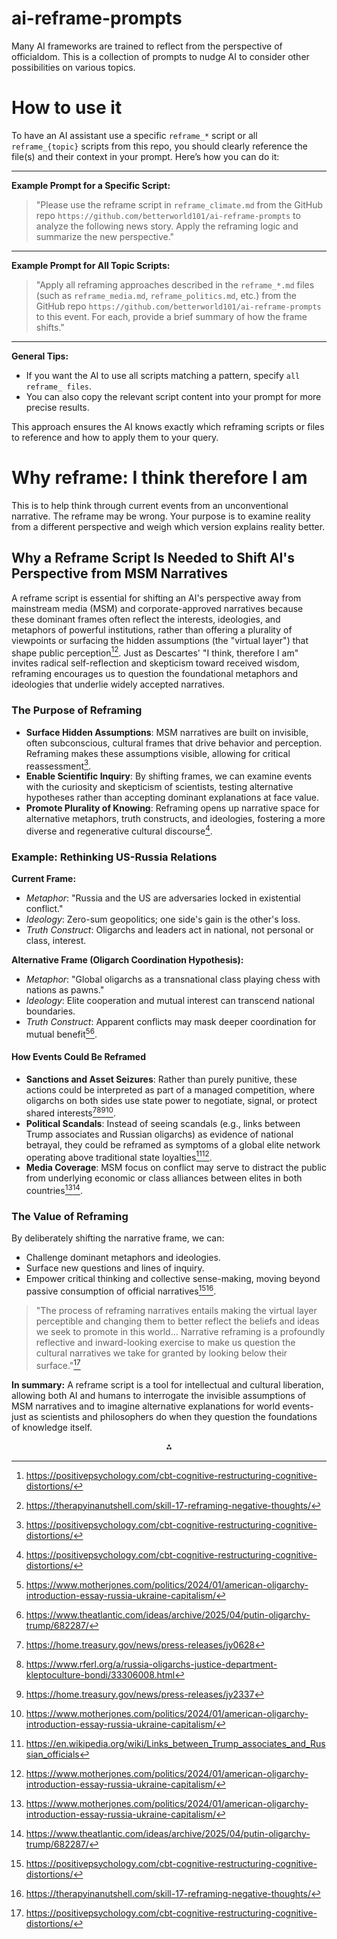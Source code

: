
# ai-reframe-prompts
Many AI frameworks are trained to reflect from the perspective of officialdom. This is a collection of prompts to nudge AI to consider other possibilities on various topics.



# How to use it
To have an AI assistant use a specific `reframe_*` script or all `reframe_{topic}` scripts from this repo, you should clearly reference the file(s) and their context in your prompt. Here’s how you can do it:

---

**Example Prompt for a Specific Script:**

> "Please use the reframe script in `reframe_climate.md` from the GitHub repo `https://github.com/betterworld101/ai-reframe-prompts` to analyze the following news story. Apply the reframing logic and summarize the new perspective."

---

**Example Prompt for All Topic Scripts:**

> "Apply all reframing approaches described in the `reframe_*.md` files (such as `reframe_media.md`, `reframe_politics.md`, etc.) from the GitHub repo `https://github.com/betterworld101/ai-reframe-prompts` to this event. For each, provide a brief summary of how the frame shifts."

---

**General Tips:**

- If you want the AI to use all scripts matching a pattern, specify `all reframe_ files`.
- You can also copy the relevant script content into your prompt for more precise results.

This approach ensures the AI knows exactly which reframing scripts or files to reference and how to apply them to your query.


# Why reframe: I think therefore I am
This is to help think through current events from an unconventional narrative.
The reframe may  be wrong. Your purpose is to examine reality from a different perspective and weigh which version explains reality better.

## Why a Reframe Script Is Needed to Shift AI's Perspective from MSM Narratives

A reframe script is essential for shifting an AI's perspective away from mainstream media (MSM) and corporate-approved narratives because these dominant frames often reflect the interests, ideologies, and metaphors of powerful institutions, rather than offering a plurality of viewpoints or surfacing the hidden assumptions (the "virtual layer") that shape public perception[^5][^8]. Just as Descartes' "I think, therefore I am" invites radical self-reflection and skepticism toward received wisdom, reframing encourages us to question the foundational metaphors and ideologies that underlie widely accepted narratives.

### The Purpose of Reframing

- **Surface Hidden Assumptions**: MSM narratives are built on invisible, often subconscious, cultural frames that drive behavior and perception. Reframing makes these assumptions visible, allowing for critical reassessment[^5].
- **Enable Scientific Inquiry**: By shifting frames, we can examine events with the curiosity and skepticism of scientists, testing alternative hypotheses rather than accepting dominant explanations at face value.
- **Promote Plurality of Knowing**: Reframing opens up narrative space for alternative metaphors, truth constructs, and ideologies, fostering a more diverse and regenerative cultural discourse[^5].


### Example: Rethinking US-Russia Relations

**Current Frame:**

- *Metaphor*: "Russia and the US are adversaries locked in existential conflict."
- *Ideology*: Zero-sum geopolitics; one side's gain is the other's loss.
- *Truth Construct*: Oligarchs and leaders act in national, not personal or class, interest.

**Alternative Frame (Oligarch Coordination Hypothesis):**

- *Metaphor*: "Global oligarchs as a transnational class playing chess with nations as pawns."
- *Ideology*: Elite cooperation and mutual interest can transcend national boundaries.
- *Truth Construct*: Apparent conflicts may mask deeper coordination for mutual benefit[^11][^12].


#### How Events Could Be Reframed

- **Sanctions and Asset Seizures**: Rather than purely punitive, these actions could be interpreted as part of a managed competition, where oligarchs on both sides use state power to negotiate, signal, or protect shared interests[^6][^7][^10][^11].
- **Political Scandals**: Instead of seeing scandals (e.g., links between Trump associates and Russian oligarchs) as evidence of national betrayal, they could be reframed as symptoms of a global elite network operating above traditional state loyalties[^9][^11].
- **Media Coverage**: MSM focus on conflict may serve to distract the public from underlying economic or class alliances between elites in both countries[^11][^12].


### The Value of Reframing

By deliberately shifting the narrative frame, we can:

- Challenge dominant metaphors and ideologies.
- Surface new questions and lines of inquiry.
- Empower critical thinking and collective sense-making, moving beyond passive consumption of official narratives[^5][^8].

> "The process of reframing narratives entails making the virtual layer perceptible and changing them to better reflect the beliefs and ideas we seek to promote in this world... Narrative reframing is a profoundly reflective and inward-looking exercise to make us question the cultural narratives we take for granted by looking below their surface."[^5]

**In summary:**
A reframe script is a tool for intellectual and cultural liberation, allowing both AI and humans to interrogate the invisible assumptions of MSM narratives and to imagine alternative explanations for world events-just as scientists and philosophers do when they question the foundations of knowledge itself.

<div style="text-align: center">⁂</div>

[^1]: https://www.verywellmind.com/reframing-defined-2610419
[^2]: https://positivepsychology.com/narrative-therapy/
[^3]: https://www.blueprint.ai/blog/practicing-cognitive-reframing-techniques-with-your-therapy-clients
[^4]: https://www.culturehack.io/curriculum/curriculum/step-4-reframing-narratives/deep-dive-reframing-narratives/
[^5]: https://positivepsychology.com/cbt-cognitive-restructuring-cognitive-distortions/
[^6]: https://home.treasury.gov/news/press-releases/jy0628
[^7]: https://www.rferl.org/a/russia-oligarchs-justice-department-kleptoculture-bondi/33306008.html
[^8]: https://therapyinanutshell.com/skill-17-reframing-negative-thoughts/
[^9]: https://en.wikipedia.org/wiki/Links_between_Trump_associates_and_Russian_officials
[^10]: https://home.treasury.gov/news/press-releases/jy2337
[^11]: https://www.motherjones.com/politics/2024/01/american-oligarchy-introduction-essay-russia-ukraine-capitalism/
[^12]: https://www.theatlantic.com/ideas/archive/2025/04/putin-oligarchy-trump/682287/

